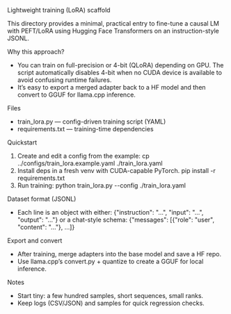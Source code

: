 Lightweight training (LoRA) scaffold

This directory provides a minimal, practical entry to fine-tune a causal LM
with PEFT/LoRA using Hugging Face Transformers on an instruction-style JSONL.

Why this approach?
- You can train on full-precision or 4-bit (QLoRA) depending on GPU. The
  script automatically disables 4-bit when no CUDA device is available to
  avoid confusing runtime failures.
- It’s easy to export a merged adapter back to a HF model and then convert to
  GGUF for llama.cpp inference.

Files
- train_lora.py — config-driven training script (YAML)
- requirements.txt — training-time dependencies

Quickstart
1) Create and edit a config from the example:
   cp ../configs/train_lora.example.yaml ./train_lora.yaml
2) Install deps in a fresh venv with CUDA-capable PyTorch.
   pip install -r requirements.txt
3) Run training:
   python train_lora.py --config ./train_lora.yaml

Dataset format (JSONL)
- Each line is an object with either:
  {"instruction": "...", "input": "...", "output": "..."}
  or a chat-style schema:
  {"messages": [{"role": "user", "content": "..."}, ...]}

Export and convert
- After training, merge adapters into the base model and save a HF repo.
- Use llama.cpp’s convert.py + quantize to create a GGUF for local inference.

Notes
- Start tiny: a few hundred samples, short sequences, small ranks.
- Keep logs (CSV/JSON) and samples for quick regression checks.
